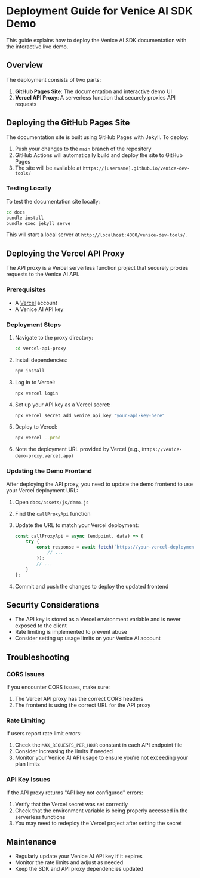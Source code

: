 # Deployment Guide for Venice AI SDK Demo

This guide explains how to deploy the Venice AI SDK documentation with the interactive live demo.

## Overview

The deployment consists of two parts:

1. **GitHub Pages Site**: The documentation and interactive demo UI
2. **Vercel API Proxy**: A serverless function that securely proxies API requests

## Deploying the GitHub Pages Site

The documentation site is built using GitHub Pages with Jekyll. To deploy:

1. Push your changes to the `main` branch of the repository
2. GitHub Actions will automatically build and deploy the site to GitHub Pages
3. The site will be available at `https://[username].github.io/venice-dev-tools/`

### Testing Locally

To test the documentation site locally:

```bash
cd docs
bundle install
bundle exec jekyll serve
```

This will start a local server at `http://localhost:4000/venice-dev-tools/`.

## Deploying the Vercel API Proxy

The API proxy is a Vercel serverless function project that securely proxies requests to the Venice AI API.

### Prerequisites

- A [Vercel](https://vercel.com) account
- A Venice AI API key

### Deployment Steps

1. Navigate to the proxy directory:
   ```bash
   cd vercel-api-proxy
   ```

2. Install dependencies:
   ```bash
   npm install
   ```

3. Log in to Vercel:
   ```bash
   npx vercel login
   ```

4. Set up your API key as a Vercel secret:
   ```bash
   npx vercel secret add venice_api_key "your-api-key-here"
   ```

5. Deploy to Vercel:
   ```bash
   npx vercel --prod
   ```

6. Note the deployment URL provided by Vercel (e.g., `https://venice-demo-proxy.vercel.app`)

### Updating the Demo Frontend

After deploying the API proxy, you need to update the demo frontend to use your Vercel deployment URL:

1. Open `docs/assets/js/demo.js`
2. Find the `callProxyApi` function
3. Update the URL to match your Vercel deployment:
   ```javascript
   const callProxyApi = async (endpoint, data) => {
       try {
           const response = await fetch(`https://your-vercel-deployment-url.vercel.app/api/${endpoint}`, {
               // ...
           });
           // ...
       }
   };
   ```

4. Commit and push the changes to deploy the updated frontend

## Security Considerations

- The API key is stored as a Vercel environment variable and is never exposed to the client
- Rate limiting is implemented to prevent abuse
- Consider setting up usage limits on your Venice AI account

## Troubleshooting

### CORS Issues

If you encounter CORS issues, make sure:

1. The Vercel API proxy has the correct CORS headers
2. The frontend is using the correct URL for the API proxy

### Rate Limiting

If users report rate limit errors:

1. Check the `MAX_REQUESTS_PER_HOUR` constant in each API endpoint file
2. Consider increasing the limits if needed
3. Monitor your Venice AI API usage to ensure you're not exceeding your plan limits

### API Key Issues

If the API proxy returns "API key not configured" errors:

1. Verify that the Vercel secret was set correctly
2. Check that the environment variable is being properly accessed in the serverless functions
3. You may need to redeploy the Vercel project after setting the secret

## Maintenance

- Regularly update your Venice AI API key if it expires
- Monitor the rate limits and adjust as needed
- Keep the SDK and API proxy dependencies updated